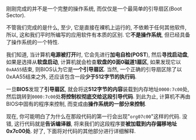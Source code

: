 
刚刚完成的并不是一个完整的操作系统, 而仅仅是一个最简单的引导扇区(Boot Sector).

不管我们完成的是什么, 至少, 它是直接在裸机上运行的, 不依赖于任何其他软件, 所以, 这和我们平时所编写的应用软件有本质的区别. 它**不是操作系统**, 但已经具备了操作系统的一个特性. 

我们知道, 当计算机**电源被打开**时, 它会先进行**加电自检(POST**), 然后**寻找启动盘**, 如果是选择从**软盘启动**, 计算机就会检查**软盘的0面0磁道1扇区**, 如果发现它以`0xAA55`结束, 则BIOS认为它是**一个引导扇区**. 当然, 一个正确的引导扇区除了以0xAA55结束之外, 还应该包含一段**少于512字节的执行码**. 

一旦**BIOS**发现了**引导扇区**, 就会将这**512字节的内容**装载到内存地址`0000:7c00`处, 然后跳转到`0000:7c00`处**将控制权彻底交给这段引导代码**. 到此为止, 计算机不再由BIOS中固有的程序来控制, 而变成由**操作系统的一部分来控制**. 

现在, 你可能明白了为什么在那段代码的第一行会出现"`org07c00`"这样的代码. 没错, 这行代码就是**告诉编译器**, 将来我们的这段程序要**被加载到内存偏移地址0x7c00处**. 好了, 下面将对代码的其他部分进行详细解释. 